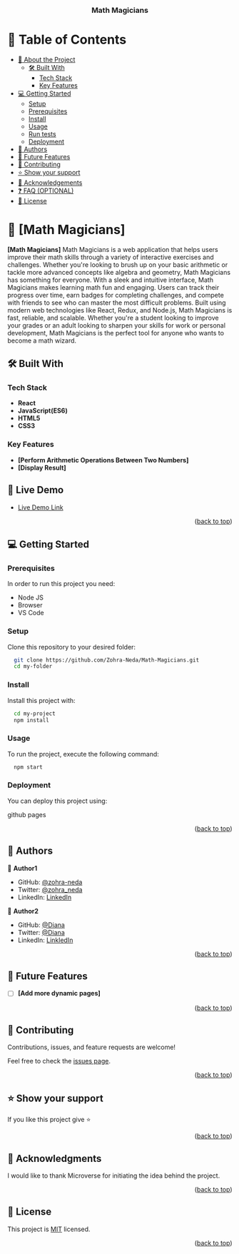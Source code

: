 <a name="readme-top"></a>

<!--
HOW TO USE:
This is an example of how you may give instructions on setting up your project locally.

Modify this file to match your project and remove sections that don't apply.

REQUIRED SECTIONS:
- Table of Contents
- About the Project
  - Built With
  - Live Demo
- Getting Started
- Authors
- Future Features
- Contributing
- Show your support
- Acknowledgements
- License

OPTIONAL SECTIONS:
- FAQ

After you're finished please remove all the comments and instructions!
-->

<div align="center">
  <!-- You are encouraged to replace this logo with your own! Otherwise you can also remove it. -->
  <br/>

  <h3><b>Math Magicians</b></h3>

</div>

<!-- TABLE OF CONTENTS -->

# 📗 Table of Contents

- [📖 About the Project](#about-project)
  - [🛠 Built With](#built-with)
    - [Tech Stack](#tech-stack)
    - [Key Features](#key-features)
- [💻 Getting Started](#getting-started)
  - [Setup](#setup)
  - [Prerequisites](#prerequisites)
  - [Install](#install)
  - [Usage](#usage)
  - [Run tests](#run-tests)
  - [Deployment](#deployment)
- [👥 Authors](#authors)
- [🔭 Future Features](#future-features)
- [🤝 Contributing](#contributing)
- [⭐️ Show your support](#support)
- [🙏 Acknowledgements](#acknowledgements)
- [❓ FAQ (OPTIONAL)](#faq)
- [📝 License](#license)

<!-- PROJECT DESCRIPTION -->

# 📖 [Math Magicians] <a name="about-project"></a>

**[Math Magicians]** Math Magicians is a web application that helps users improve their math skills through a variety of interactive exercises and challenges. Whether you're looking to brush up on your basic arithmetic or tackle more advanced concepts like algebra and geometry, Math Magicians has something for everyone.
With a sleek and intuitive interface, Math Magicians makes learning math fun and engaging. Users can track their progress over time, earn badges for completing challenges, and compete with friends to see who can master the most difficult problems.
Built using modern web technologies like React, Redux, and Node.js, Math Magicians is fast, reliable, and scalable. Whether you're a student looking to improve your grades or an adult looking to sharpen your skills for work or personal development, Math Magicians is the perfect tool for anyone who wants to become a math wizard.

## 🛠 Built With <a name="built-with"></a>
### Tech Stack <a name="tech-stack"></a>

- **React**
- **JavaScript(ES6)**
- **HTML5**
- **CSS3**

<!-- Features -->

### Key Features <a name="key-features"></a>

- **[Perform Arithmetic Operations Between Two Numbers]**
- **[Display Result]**



<!-- LIVE DEMO -->
## 🚀 Live Demo <a name="live-demo"></a>

- [Live Demo Link](https://math-magicians-zn-db.onrender.com)

<p align="right">(<a href="#readme-top">back to top</a>)</p>

<!-- GETTING STARTED -->

## 💻 Getting Started <a name="getting-started"></a>

### Prerequisites

In order to run this project you need:

- Node JS
- Browser
- VS Code

### Setup

Clone this repository to your desired folder:

```sh
  git clone https://github.com/Zohra-Neda/Math-Magicians.git
  cd my-folder
```

### Install

Install this project with:

```sh
  cd my-project
  npm install
```


### Usage

To run the project, execute the following command:

```sh
  npm start
```

### Deployment

You can deploy this project using:

github pages

<p align="right">(<a href="#readme-top">back to top</a>)</p>

<!-- AUTHORS -->

## 👥 Authors <a name="authors"></a>


👤 **Author1**

- GitHub: [@zohra-neda](https://github.com/zohra-neda)
- Twitter: [@zohra_neda](https://twitter.com/zohra_neda)
- LinkedIn: [LinkedIn](https://www.linkedin.com/in/zohra-neda-3716b720b/)

👤 **Author2**

- GitHub: [@Diana](https://github.com/DianaBeki)
- Twitter: [@Diana](https://twitter.com/home)
- LinkedIn: [LinkledIn](https://www.linkedin.com/in/diana-beki-b49684230/)

<p align="right">(<a href="#readme-top">back to top</a>)</p>

<!-- FUTURE FEATURES -->

## 🔭 Future Features <a name="future-features"></a>


- [ ] **[Add more dynamic pages]**

<p align="right">(<a href="#readme-top">back to top</a>)</p>

<!-- CONTRIBUTING -->

## 🤝 Contributing <a name="contributing"></a>

Contributions, issues, and feature requests are welcome!

Feel free to check the [issues page](../../issues/).

<p align="right">(<a href="#readme-top">back to top</a>)</p>

<!-- SUPPORT -->

## ⭐️ Show your support <a name="support"></a>


If you like this project give ⭐️

<p align="right">(<a href="#readme-top">back to top</a>)</p>

<!-- ACKNOWLEDGEMENTS -->

## 🙏 Acknowledgments <a name="acknowledgements"></a>

I would like to thank Microverse for initiating the idea behind the project.

<p align="right">(<a href="#readme-top">back to top</a>)</p>

<!-- LICENSE -->

## 📝 License <a name="license"></a>

This project is [MIT](./LICENSE) licensed.

<p align="right">(<a href="#readme-top">back to top</a>)</p>
